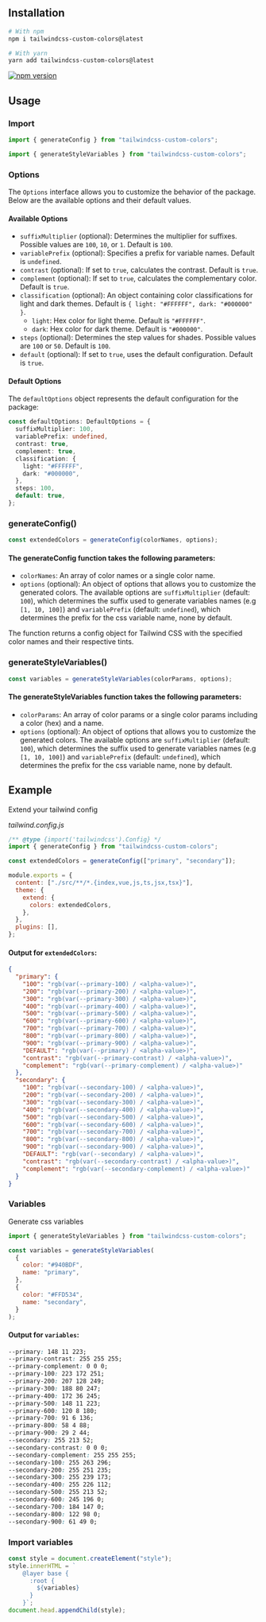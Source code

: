## Installation

```bash
# With npm
npm i tailwindcss-custom-colors@latest

# With yarn
yarn add tailwindcss-custom-colors@latest
```

[![npm version](https://badge.fury.io/js/tailwindcss-custom-colors.svg)](https://badge.fury.io/js/tailwindcss-custom-colors)

<!-- ![NPM](https://img.shields.io/npm/l/tailwindcss-custom-colors)
![GitHub Repo stars](https://img.shields.io/github/stars/ibodev1/tailwindcss-custom-colors?style=social)
![node-current](https://img.shields.io/node/v/tailwindcss-custom-colors)
![GitHub last commit](https://img.shields.io/github/last-commit/ibodev1/tailwindcss-custom-colors)
![npm](https://img.shields.io/npm/dw/tailwindcss-custom-colors)
![GitHub top language](https://img.shields.io/github/languages/top/ibodev1/tailwindcss-custom-colors) -->

## Usage

### Import

```js
import { generateConfig } from "tailwindcss-custom-colors";
```

```js
import { generateStyleVariables } from "tailwindcss-custom-colors";
```

### Options

The `Options` interface allows you to customize the behavior of the package. Below are the available options and their default values.

#### Available Options

- `suffixMultiplier` (optional): Determines the multiplier for suffixes. Possible values are `100`, `10`, or `1`. Default is `100`.
- `variablePrefix` (optional): Specifies a prefix for variable names. Default is `undefined`.
- `contrast` (optional): If set to `true`, calculates the contrast. Default is `true`.
- `complement` (optional): If set to `true`, calculates the complementary color. Default is `true`.
- `classification` (optional): An object containing color classifications for light and dark themes. Default is `{ light: "#FFFFFF", dark: "#000000" }`.
  - `light`: Hex color for light theme. Default is `"#FFFFFF"`.
  - `dark`: Hex color for dark theme. Default is `"#000000"`.
- `steps` (optional): Determines the step values for shades. Possible values are `100` or `50`. Default is `100`.
- `default` (optional): If set to `true`, uses the default configuration. Default is `true`.

#### Default Options

The `defaultOptions` object represents the default configuration for the package:

```typescript
const defaultOptions: DefaultOptions = {
  suffixMultiplier: 100,
  variablePrefix: undefined,
  contrast: true,
  complement: true,
  classification: {
    light: "#FFFFFF",
    dark: "#000000",
  },
  steps: 100,
  default: true,
};
```

### generateConfig()

```js
const extendedColors = generateConfig(colorNames, options);
```

#### The generateConfig function takes the following parameters:

- `colorNames`: An array of color names or a single color name.
- `options` (optional): An object of options that allows you to customize the generated colors. The available options are `suffixMultiplier` (default: `100`), which determines the suffix used to generate variables names (e.g `[1, 10, 100]`) and `variablePrefix` (default: `undefined`), which determines the prefix for the css variable name, none by default.

The function returns a config object for Tailwind CSS with the specified color names and their respective tints.

### generateStyleVariables()

```js
const variables = generateStyleVariables(colorParams, options);
```

#### The generateStyleVariables function takes the following parameters:

- `colorParams`: An array of color params or a single color params including a color (hex) and a name.
- `options` (optional): An object of options that allows you to customize the generated colors. The available options are `suffixMultiplier` (default: `100`), which determines the suffix used to generate variables names (e.g `[1, 10, 100]`) and `variablePrefix` (default: `undefined`), which determines the prefix for the css variable name, none by default.

## Example

Extend your tailwind config

_tailwind.config.js_

```js
/** @type {import('tailwindcss').Config} */
import { generateConfig } from "tailwindcss-custom-colors";

const extendedColors = generateConfig(["primary", "secondary"]);

module.exports = {
  content: ["./src/**/*.{index,vue,js,ts,jsx,tsx}"],
  theme: {
    extend: {
      colors: extendedColors,
    },
  },
  plugins: [],
};
```

#### Output for `extendedColors`:

```json
{
  "primary": {
    "100": "rgb(var(--primary-100) / <alpha-value>)",
    "200": "rgb(var(--primary-200) / <alpha-value>)",
    "300": "rgb(var(--primary-300) / <alpha-value>)",
    "400": "rgb(var(--primary-400) / <alpha-value>)",
    "500": "rgb(var(--primary-500) / <alpha-value>)",
    "600": "rgb(var(--primary-600) / <alpha-value>)",
    "700": "rgb(var(--primary-700) / <alpha-value>)",
    "800": "rgb(var(--primary-800) / <alpha-value>)",
    "900": "rgb(var(--primary-900) / <alpha-value>)",
    "DEFAULT": "rgb(var(--primary) / <alpha-value>)",
    "contrast": "rgb(var(--primary-contrast) / <alpha-value>)",
    "complement": "rgb(var(--primary-complement) / <alpha-value>)"
  },
  "secondary": {
    "100": "rgb(var(--secondary-100) / <alpha-value>)",
    "200": "rgb(var(--secondary-200) / <alpha-value>)",
    "300": "rgb(var(--secondary-300) / <alpha-value>)",
    "400": "rgb(var(--secondary-400) / <alpha-value>)",
    "500": "rgb(var(--secondary-500) / <alpha-value>)",
    "600": "rgb(var(--secondary-600) / <alpha-value>)",
    "700": "rgb(var(--secondary-700) / <alpha-value>)",
    "800": "rgb(var(--secondary-800) / <alpha-value>)",
    "900": "rgb(var(--secondary-900) / <alpha-value>)",
    "DEFAULT": "rgb(var(--secondary) / <alpha-value>)",
    "contrast": "rgb(var(--secondary-contrast) / <alpha-value>)",
    "complement": "rgb(var(--secondary-complement) / <alpha-value>)"
  }
}
```

### Variables

Generate css variables

```js
import { generateStyleVariables } from "tailwindcss-custom-colors";

const variables = generateStyleVariables(
  {
    color: "#940BDF",
    name: "primary",
  },
  {
    color: "#FFD534",
    name: "secondary",
  }
);
```

#### Output for `variables`:

```css
--primary: 148 11 223;
--primary-contrast: 255 255 255;
--primary-complement: 0 0 0;
--primary-100: 223 172 251;
--primary-200: 207 128 249;
--primary-300: 188 80 247;
--primary-400: 172 36 245;
--primary-500: 148 11 223;
--primary-600: 120 8 180;
--primary-700: 91 6 136;
--primary-800: 58 4 88;
--primary-900: 29 2 44;
--secondary: 255 213 52;
--secondary-contrast: 0 0 0;
--secondary-complement: 255 255 255;
--secondary-100: 255 263 296;
--secondary-200: 255 251 235;
--secondary-300: 255 239 173;
--secondary-400: 255 226 112;
--secondary-500: 255 213 52;
--secondary-600: 245 196 0;
--secondary-700: 184 147 0;
--secondary-800: 122 98 0;
--secondary-900: 61 49 0;
```

### Import variables

```js
const style = document.createElement("style");
style.innerHTML = `
    @layer base {
      :root {
        ${variables}
      }
    }`;
document.head.appendChild(style);
```
